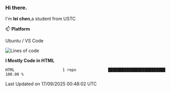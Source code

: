 ### Hi there.
I'm **lei chen**,a student from USTC

📫 **Platform**

Ubuntu / VS Code

<!--START_SECTION:waka-->
![Lines of code](https://img.shields.io/badge/From%20Hello%20World%20I%27ve%20Written-12.0%20thousand%20lines%20of%20code-blue)

**I Mostly Code in HTML** 

```text
HTML                     1 repo              █████████████████████████   100.00 % 
```




 Last Updated on 17/09/2025 00:48:02 UTC
<!--END_SECTION:waka-->
